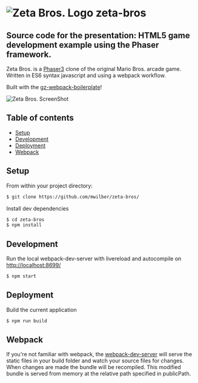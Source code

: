 # ![Zeta Bros. Logo](https://staging.greenzeta.com/zetabros/assets/icons/icon-72x72.png) zeta-bros
## Source code for the presentation: HTML5 game development example using the Phaser framework.

Zeta Bros. is a [Phaser3](http://phaser.io) clone of the original Mario Bros. arcade game. Written in ES6 syntax javascript and using a webpack workflow. 

Built with the [gz-webpack-boilerplate](https://github.com/mwilber/gz-webpack-boilerplate)!

![Zeta Bros. ScreenShot](https://www.greenzeta.com/wp-content/uploads/2019/08/25_revized_level.png)

## Table of contents
- [Setup](#setup)
- [Development](#development)
- [Deployment](#deployment)
- [Webpack](#webpack)

## Setup
From within your project directory:
```sh
$ git clone https://github.com/mwilber/zeta-bros/
```
Install dev dependencies
```sh
$ cd zeta-bros
$ npm install
```

## Development
Run the local webpack-dev-server with livereload and autocompile on [http://localhost:8699/](http://localhost:8699/)
```sh
$ npm start
```
## Deployment
Build the current application
```sh
$ npm run build
```

## Webpack
If you're not familiar with webpack, the [webpack-dev-server](https://webpack.js.org/configuration/dev-server/) will serve the static files in your build folder and watch your source files for changes.
When changes are made the bundle will be recompiled. This modified bundle is served from memory at the relative path specified in publicPath.
